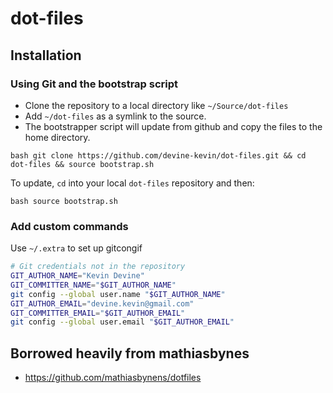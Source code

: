 dot-files
=========

## Installation

### Using Git and the bootstrap script

* Clone the repository to a local directory like `~/Source/dot-files`
* Add `~/dot-files` as a symlink to the source.
* The bootstrapper script will update from github and copy the files to the home directory.

``bash
git clone https://github.com/devine-kevin/dot-files.git && cd dot-files && source bootstrap.sh
``

To update, `cd` into your local `dot-files` repository and then:

``bash
source bootstrap.sh
``

### Add custom commands

Use `~/.extra` to set up gitcongif

```bash
# Git credentials not in the repository
GIT_AUTHOR_NAME="Kevin Devine"
GIT_COMMITTER_NAME="$GIT_AUTHOR_NAME"
git config --global user.name "$GIT_AUTHOR_NAME"
GIT_AUTHOR_EMAIL="devine.kevin@gmail.com"
GIT_COMMITTER_EMAIL="$GIT_AUTHOR_EMAIL"
git config --global user.email "$GIT_AUTHOR_EMAIL"
```
## Borrowed heavily from mathiasbynes
* https://github.com/mathiasbynens/dotfiles

